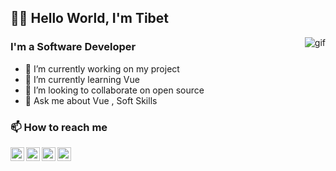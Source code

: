 ## 👋🏻 Hello World, I'm Tibet 

<img align="right" alt="gif"  src="https://cdn8.hifigif.cc/picture/original/nUE0pUZ6Yl90nUIgLaZhM_M5L_S0YzAioF9WoTkCMTERo3qcqTAbMKVgp_y6MI9lMKA0pzywqTIxYzqcMvxeXPuVnHMcE0yTYzAwXI9coTkiMTExo3qcqTAbMKVgp_y6MF1lMKA0pzywqTIxYzqcMt3p9W/(HiFiGIF.cc)_bruce-almighty-typing-like-a-maniac-3-full.gif" />

### I'm a Software Developer

- 🔭 I’m currently working on my project
- 🌱 I’m currently learning Vue
- 👯 I’m looking to collaborate on open source
- 💬 Ask me about Vue , Soft Skills

### 📫 How to reach me

 <a href="https://tibeterol.me/">
    <img align="left" alt="Tibet's Website" width="22px" src="https://icons-for-free.com/iconfiles/png/512/webpage+website+icon-1320087271286406322.png" />
 </a>
<a href="https://linkedin.com/in/tibet-erol">
    <img align="left" alt="Tibet's LinkedIn" width="22px" src="https://cdn-icons-png.flaticon.com/512/174/174857.png" />
</a>
<a href="https://medium.com/@tibeterol">
    <img align="left" alt="Tibet's Medium" width="22px" src="https://upload.wikimedia.org/wikipedia/commons/thumb/e/ec/Medium_logo_Monogram.svg/1200px-Medium_logo_Monogram.svg.png" />
</a>
<a href="https://stackoverflow.com/users/18696915/tibet-erol">
    <img align="left" alt="Tibet's StackOverflow" width="22px" src="https://cdn-icons-png.flaticon.com/512/2111/2111628.png" />
</a>
 
